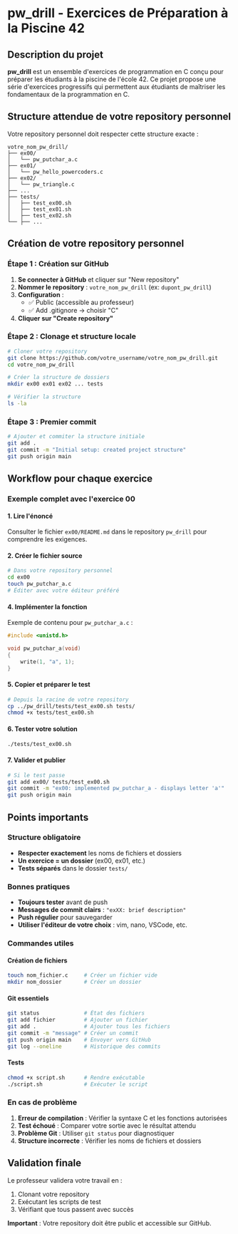# pw_drill - Exercices de Préparation à la Piscine 42

## Description du projet

**pw_drill** est un ensemble d'exercices de programmation en C conçu pour préparer les étudiants à la piscine de l'école 42. Ce projet propose une série d'exercices progressifs qui permettent aux étudiants de maîtriser les fondamentaux de la programmation en C.

## Structure attendue de votre repository personnel

Votre repository personnel doit respecter cette structure exacte :

```
votre_nom_pw_drill/
├── ex00/
│   └── pw_putchar_a.c
├── ex01/
│   └── pw_hello_powercoders.c
├── ex02/
│   └── pw_triangle.c
├── ...
├── tests/
│   ├── test_ex00.sh
│   ├── test_ex01.sh
│   ├── test_ex02.sh
└── ├── ...
```

## Création de votre repository personnel

### Étape 1 : Création sur GitHub

1. **Se connecter à GitHub** et cliquer sur "New repository"
2. **Nommer le repository** : `votre_nom_pw_drill` (ex: `dupont_pw_drill`)
3. **Configuration** :
   - ✅ Public (accessible au professeur)
   - ✅ Add .gitignore → choisir "C"
4. **Cliquer sur "Create repository"**

### Étape 2 : Clonage et structure locale

```bash
# Cloner votre repository
git clone https://github.com/votre_username/votre_nom_pw_drill.git
cd votre_nom_pw_drill

# Créer la structure de dossiers
mkdir ex00 ex01 ex02 ... tests

# Vérifier la structure
ls -la
```

### Étape 3 : Premier commit

```bash
# Ajouter et commiter la structure initiale
git add .
git commit -m "Initial setup: created project structure"
git push origin main
```

## Workflow pour chaque exercice

### Exemple complet avec l'exercice 00

#### 1. Lire l'énoncé

Consulter le fichier `ex00/README.md` dans le repository `pw_drill` pour comprendre les exigences.

#### 2. Créer le fichier source

```bash
# Dans votre repository personnel
cd ex00
touch pw_putchar_a.c
# Éditer avec votre éditeur préféré
```

#### 4. Implémenter la fonction

Exemple de contenu pour `pw_putchar_a.c` :

```c
#include <unistd.h>

void pw_putchar_a(void)
{
    write(1, "a", 1);
}
```

#### 5. Copier et préparer le test

```bash
# Depuis la racine de votre repository
cp ../pw_drill/tests/test_ex00.sh tests/
chmod +x tests/test_ex00.sh
```

#### 6. Tester votre solution

```bash
./tests/test_ex00.sh
```

#### 7. Valider et publier

```bash
# Si le test passe
git add ex00/ tests/test_ex00.sh
git commit -m "ex00: implemented pw_putchar_a - displays letter 'a'"
git push origin main
```

## Points importants

### Structure obligatoire

- **Respecter exactement** les noms de fichiers et dossiers
- **Un exercice = un dossier** (ex00, ex01, etc.)
- **Tests séparés** dans le dossier `tests/`

### Bonnes pratiques

- **Toujours tester** avant de push
- **Messages de commit clairs** : `"exXX: brief description"`
- **Push régulier** pour sauvegarder
- **Utiliser l'éditeur de votre choix** : vim, nano, VSCode, etc.

### Commandes utiles

#### Création de fichiers

```bash
touch nom_fichier.c     # Créer un fichier vide
mkdir nom_dossier       # Créer un dossier
```

#### Git essentiels

```bash
git status              # État des fichiers
git add fichier         # Ajouter un fichier
git add .               # Ajouter tous les fichiers
git commit -m "message" # Créer un commit
git push origin main    # Envoyer vers GitHub
git log --oneline       # Historique des commits
```

#### Tests

```bash
chmod +x script.sh      # Rendre exécutable
./script.sh             # Exécuter le script
```

### En cas de problème

1. **Erreur de compilation** : Vérifier la syntaxe C et les fonctions autorisées
2. **Test échoué** : Comparer votre sortie avec le résultat attendu
3. **Problème Git** : Utiliser `git status` pour diagnostiquer
4. **Structure incorrecte** : Vérifier les noms de fichiers et dossiers

## Validation finale

Le professeur validera votre travail en :

1. Clonant votre repository
2. Exécutant les scripts de test
3. Vérifiant que tous passent avec succès

**Important** : Votre repository doit être public et accessible sur GitHub.
